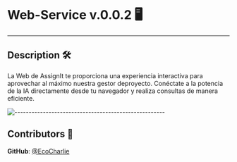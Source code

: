 # Web-Service v.0.0.2 🖥️

---

<h2 id="description"> Description 🛠️ </h2>

La Web de AssignIt te proporciona una experiencia interactiva para aprovechar al máximo nuestra gestor deproyecto. Conéctate a la potencia de la IA directamente desde tu navegador y realiza consultas de manera eficiente.

![-----------------------------------------------------](https://raw.githubusercontent.com/andreasbm/readme/master/assets/lines/rainbow.png)

<h2 id="contributors"> Contributors 🤝 </h2>

**GitHub**: <a href="https://github.com/EcoCharlie">@EcoCharlie</a> <br>
